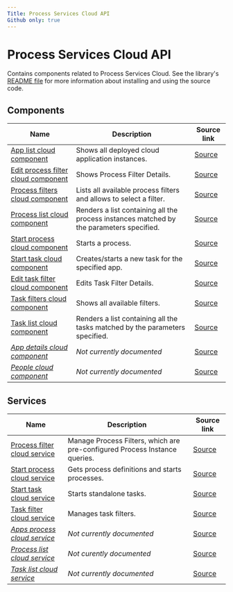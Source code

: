 ```yaml
---
Title: Process Services Cloud API
Github only: true
---
```


# Process Services Cloud API

Contains components related to Process Services Cloud.
See the library's
[README file](../../lib/process-services-cloud/README.md)
for more information about installing and using the source code.

<!--process-services-cloud start-->

## Components

| Name | Description | Source link |
| ---- | ----------- | ----------- |
| [App list cloud component](app-list-cloud.component.md) | Shows all deployed cloud application instances. | [Source](../../lib/process-services-cloud/src/lib/app/components/app-list-cloud.component.ts) |
| [Edit process filter cloud component](edit-process-filter-cloud.component.md) | Shows Process Filter Details. | [Source](../../lib/process-services-cloud/src/lib/process/process-filters/components/edit-process-filter-cloud.component.ts) |
| [Process filters cloud component](process-filters-cloud.component.md) | Lists all available process filters and allows to select a filter. | [Source](../../lib/process-services-cloud/src/lib/process/process-filters/components/process-filters-cloud.component.ts) |
| [Process list cloud component](process-list-cloud.component.md) | Renders a list containing all the process instances matched by the parameters specified. | [Source](../../lib/process-services-cloud/src/lib/process/process-list/components/process-list-cloud.component.ts) |
| [Start process cloud component](start-process-cloud.component.md) | Starts a process. | [Source](../../lib/process-services-cloud/src/lib/process/start-process/components/start-process-cloud.component.ts) |
| [Start task cloud component](start-task-cloud.component.md) | Creates/starts a new task for the specified app. | [Source](../../lib/process-services-cloud/src/lib/task/start-task/components/start-task-cloud.component.ts) |
| [Edit task filter cloud component](edit-task-filter-cloud.component.md) | Edits Task Filter Details. | [Source](../../lib/process-services-cloud/src/lib/task/task-filters/components/edit-task-filter-cloud.component.ts) |
| [Task filters cloud component](task-filters-cloud.component.md) | Shows all available filters. | [Source](../../lib/process-services-cloud/src/lib/task/task-filters/components/task-filters-cloud.component.ts) |
| [Task list cloud component](task-list-cloud.component.md) | Renders a list containing all the tasks matched by the parameters specified. | [Source](../../lib/process-services-cloud/src/lib/task/task-list/components/task-list-cloud.component.ts) |
| _[App details cloud component](../../lib/process-services-cloud/src/lib/app/components/app-details-cloud.component.ts)_ | _Not currently documented_ | [Source](../../lib/process-services-cloud/src/lib/app/components/app-details-cloud.component.ts) |
| _[People cloud component](../../lib/process-services-cloud/src/lib/task/start-task/components/people-cloud/people-cloud.component.ts)_ | _Not currently documented_ | [Source](../../lib/process-services-cloud/src/lib/task/start-task/components/people-cloud/people-cloud.component.ts) |

## Services

| Name | Description | Source link |
| ---- | ----------- | ----------- |
| [Process filter cloud service](process-filter-cloud.service.md) | Manage Process Filters, which are pre-configured Process Instance queries. | [Source](../../lib/process-services-cloud/src/lib/process/process-filters/services/process-filter-cloud.service.ts) |
| [Start process cloud service](start-process-cloud.service.md) | Gets process definitions and starts processes. | [Source](../../lib/process-services-cloud/src/lib/process/start-process/services/start-process-cloud.service.ts) |
| [Start task cloud service](start-task-cloud.service.md) | Starts standalone tasks. | [Source](../../lib/process-services-cloud/src/lib/task/start-task/services/start-task-cloud.service.ts) |
| [Task filter cloud service](task-filter-cloud.service.md) | Manages task filters. | [Source](../../lib/process-services-cloud/src/lib/task/task-filters/services/task-filter-cloud.service.ts) |
| _[Apps process cloud service](../../lib/process-services-cloud/src/lib/app/services/apps-process-cloud.service.ts)_ | _Not currently documented_ | [Source](../../lib/process-services-cloud/src/lib/app/services/apps-process-cloud.service.ts) |
| _[Process list cloud service](../../lib/process-services-cloud/src/lib/process/process-list/services/process-list-cloud.service.ts)_ | _Not curently documented_ | [Source](../../lib/process-services-cloud/src/lib/process/process-list/services/process-list-cloud.service.ts) |
| _[Task list cloud service](../../lib/process-services-cloud/src/lib/task/task-list/services/task-list-cloud.service.ts)_ | _Not currently documented_ | [Source](../../lib/process-services-cloud/src/lib/task/task-list/services/task-list-cloud.service.ts) |

<!--process-services-cloud end-->

